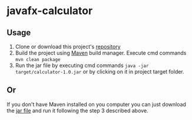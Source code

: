 # javafx-calculator
## Usage
1. Clone or download this project's [repository](https://github.com/vladzasoba/javafx-calculator.git)
2. Build the project using [Maven](https://maven.apache.org/) build manager.
Execute cmd commands `mvn clean package`
3. Run the jar file by executing cmd commands `java -jar target/calculator-1.0.jar` or by clicking on it in project target folder.

## Or
If you don't have Maven installed on you computer you can just download the [jar file](https://drive.google.com/file/d/1CDsEnTdisymplTHTyrIgOhcEQBhYNV2h/view?usp=sharing) and run it following the step 3 described above.